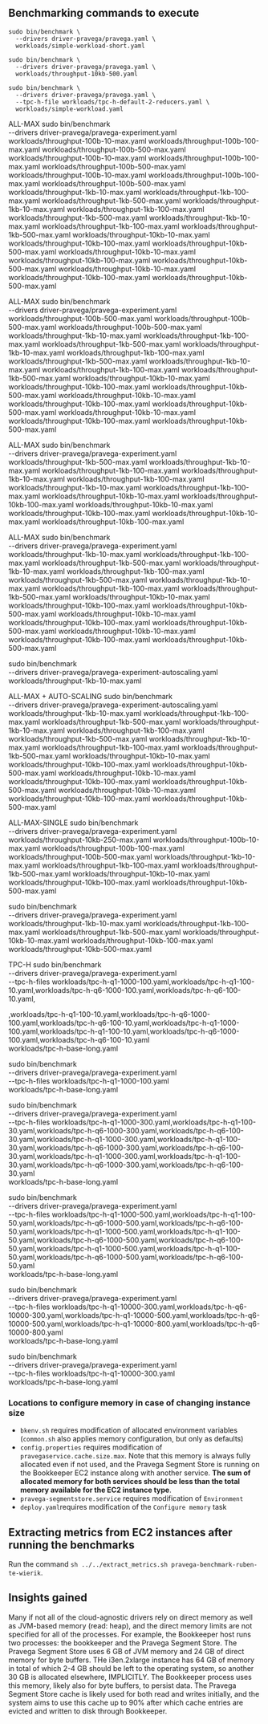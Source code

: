 ## Benchmarking commands to execute

```
sudo bin/benchmark \
  --drivers driver-pravega/pravega.yaml \
  workloads/simple-workload-short.yaml
```

```
sudo bin/benchmark \
  --drivers driver-pravega/pravega.yaml \
  workloads/throughput-10kb-500.yaml
```

```
sudo bin/benchmark \
  --drivers driver-pravega/pravega.yaml \
  --tpc-h-file workloads/tpc-h-default-2-reducers.yaml \
  workloads/simple-workload.yaml
```

ALL-MAX
sudo bin/benchmark \
--drivers driver-pravega/pravega-experiment.yaml \
workloads/throughput-100b-10-max.yaml workloads/throughput-100b-100-max.yaml workloads/throughput-100b-500-max.yaml workloads/throughput-100b-10-max.yaml workloads/throughput-100b-100-max.yaml workloads/throughput-100b-500-max.yaml workloads/throughput-100b-10-max.yaml workloads/throughput-100b-100-max.yaml workloads/throughput-100b-500-max.yaml workloads/throughput-1kb-10-max.yaml workloads/throughput-1kb-100-max.yaml workloads/throughput-1kb-500-max.yaml workloads/throughput-1kb-10-max.yaml workloads/throughput-1kb-100-max.yaml workloads/throughput-1kb-500-max.yaml workloads/throughput-1kb-10-max.yaml workloads/throughput-1kb-100-max.yaml workloads/throughput-1kb-500-max.yaml workloads/throughput-10kb-10-max.yaml workloads/throughput-10kb-100-max.yaml workloads/throughput-10kb-500-max.yaml workloads/throughput-10kb-10-max.yaml workloads/throughput-10kb-100-max.yaml workloads/throughput-10kb-500-max.yaml workloads/throughput-10kb-10-max.yaml workloads/throughput-10kb-100-max.yaml workloads/throughput-10kb-500-max.yaml

ALL-MAX
sudo bin/benchmark \
--drivers driver-pravega/pravega-experiment.yaml \
workloads/throughput-100b-500-max.yaml workloads/throughput-100b-500-max.yaml workloads/throughput-100b-500-max.yaml workloads/throughput-1kb-10-max.yaml workloads/throughput-1kb-100-max.yaml workloads/throughput-1kb-500-max.yaml workloads/throughput-1kb-10-max.yaml workloads/throughput-1kb-100-max.yaml workloads/throughput-1kb-500-max.yaml workloads/throughput-1kb-10-max.yaml workloads/throughput-1kb-100-max.yaml workloads/throughput-1kb-500-max.yaml workloads/throughput-10kb-10-max.yaml workloads/throughput-10kb-100-max.yaml workloads/throughput-10kb-500-max.yaml workloads/throughput-10kb-10-max.yaml workloads/throughput-10kb-100-max.yaml workloads/throughput-10kb-500-max.yaml workloads/throughput-10kb-10-max.yaml workloads/throughput-10kb-100-max.yaml workloads/throughput-10kb-500-max.yaml

ALL-MAX
sudo bin/benchmark \
--drivers driver-pravega/pravega-experiment.yaml \
workloads/throughput-1kb-500-max.yaml
workloads/throughput-1kb-10-max.yaml workloads/throughput-1kb-100-max.yaml workloads/throughput-1kb-10-max.yaml workloads/throughput-1kb-100-max.yaml workloads/throughput-1kb-10-max.yaml workloads/throughput-1kb-100-max.yaml workloads/throughput-10kb-10-max.yaml workloads/throughput-10kb-100-max.yaml workloads/throughput-10kb-10-max.yaml workloads/throughput-10kb-100-max.yaml workloads/throughput-10kb-10-max.yaml workloads/throughput-10kb-100-max.yaml

ALL-MAX
sudo bin/benchmark \
--drivers driver-pravega/pravega-experiment.yaml \
workloads/throughput-1kb-10-max.yaml workloads/throughput-1kb-100-max.yaml workloads/throughput-1kb-500-max.yaml workloads/throughput-1kb-10-max.yaml workloads/throughput-1kb-100-max.yaml workloads/throughput-1kb-500-max.yaml workloads/throughput-1kb-10-max.yaml workloads/throughput-1kb-100-max.yaml workloads/throughput-1kb-500-max.yaml workloads/throughput-10kb-10-max.yaml workloads/throughput-10kb-100-max.yaml workloads/throughput-10kb-500-max.yaml workloads/throughput-10kb-10-max.yaml workloads/throughput-10kb-100-max.yaml workloads/throughput-10kb-500-max.yaml workloads/throughput-10kb-10-max.yaml workloads/throughput-10kb-100-max.yaml workloads/throughput-10kb-500-max.yaml

sudo bin/benchmark \
--drivers driver-pravega/pravega-experiment-autoscaling.yaml \
workloads/throughput-1kb-10-max.yaml

ALL-MAX + AUTO-SCALING
sudo bin/benchmark \
--drivers driver-pravega/pravega-experiment-autoscaling.yaml \
workloads/throughput-1kb-10-max.yaml workloads/throughput-1kb-100-max.yaml workloads/throughput-1kb-500-max.yaml workloads/throughput-1kb-10-max.yaml workloads/throughput-1kb-100-max.yaml workloads/throughput-1kb-500-max.yaml workloads/throughput-1kb-10-max.yaml workloads/throughput-1kb-100-max.yaml workloads/throughput-1kb-500-max.yaml workloads/throughput-10kb-10-max.yaml workloads/throughput-10kb-100-max.yaml workloads/throughput-10kb-500-max.yaml workloads/throughput-10kb-10-max.yaml workloads/throughput-10kb-100-max.yaml workloads/throughput-10kb-500-max.yaml workloads/throughput-10kb-10-max.yaml workloads/throughput-10kb-100-max.yaml workloads/throughput-10kb-500-max.yaml

ALL-MAX-SINGLE
sudo bin/benchmark \
--drivers driver-pravega/pravega-experiment.yaml \
workloads/throughput-10kb-250-max.yaml workloads/throughput-100b-10-max.yaml workloads/throughput-100b-100-max.yaml workloads/throughput-100b-500-max.yaml workloads/throughput-1kb-10-max.yaml workloads/throughput-1kb-100-max.yaml workloads/throughput-1kb-500-max.yaml workloads/throughput-10kb-10-max.yaml workloads/throughput-10kb-100-max.yaml workloads/throughput-10kb-500-max.yaml

sudo bin/benchmark \
--drivers driver-pravega/pravega-experiment.yaml \
workloads/throughput-1kb-10-max.yaml workloads/throughput-1kb-100-max.yaml workloads/throughput-1kb-500-max.yaml workloads/throughput-10kb-10-max.yaml workloads/throughput-10kb-100-max.yaml workloads/throughput-10kb-500-max.yaml

TPC-H
sudo bin/benchmark \
--drivers driver-pravega/pravega-experiment.yaml \
--tpc-h-files workloads/tpc-h-q1-1000-100.yaml,workloads/tpc-h-q1-100-10.yaml,workloads/tpc-h-q6-1000-100.yaml,workloads/tpc-h-q6-100-10.yaml,

,workloads/tpc-h-q1-100-10.yaml,workloads/tpc-h-q6-1000-100.yaml,workloads/tpc-h-q6-100-10.yaml,workloads/tpc-h-q1-1000-100.yaml,workloads/tpc-h-q1-100-10.yaml,workloads/tpc-h-q6-1000-100.yaml,workloads/tpc-h-q6-100-10.yaml \
workloads/tpc-h-base-long.yaml

sudo bin/benchmark \
--drivers driver-pravega/pravega-experiment.yaml \
--tpc-h-files workloads/tpc-h-q1-1000-100.yaml \
workloads/tpc-h-base-long.yaml

sudo bin/benchmark \
--drivers driver-pravega/pravega-experiment.yaml \
--tpc-h-files workloads/tpc-h-q1-1000-300.yaml,workloads/tpc-h-q1-100-30.yaml,workloads/tpc-h-q6-1000-300.yaml,workloads/tpc-h-q6-100-30.yaml,workloads/tpc-h-q1-1000-300.yaml,workloads/tpc-h-q1-100-30.yaml,workloads/tpc-h-q6-1000-300.yaml,workloads/tpc-h-q6-100-30.yaml,workloads/tpc-h-q1-1000-300.yaml,workloads/tpc-h-q1-100-30.yaml,workloads/tpc-h-q6-1000-300.yaml,workloads/tpc-h-q6-100-30.yaml \
workloads/tpc-h-base-long.yaml

sudo bin/benchmark \
--drivers driver-pravega/pravega-experiment.yaml \
--tpc-h-files workloads/tpc-h-q1-1000-500.yaml,workloads/tpc-h-q1-100-50.yaml,workloads/tpc-h-q6-1000-500.yaml,workloads/tpc-h-q6-100-50.yaml,workloads/tpc-h-q1-1000-500.yaml,workloads/tpc-h-q1-100-50.yaml,workloads/tpc-h-q6-1000-500.yaml,workloads/tpc-h-q6-100-50.yaml,workloads/tpc-h-q1-1000-500.yaml,workloads/tpc-h-q1-100-50.yaml,workloads/tpc-h-q6-1000-500.yaml,workloads/tpc-h-q6-100-50.yaml \
workloads/tpc-h-base-long.yaml

sudo bin/benchmark \
--drivers driver-pravega/pravega-experiment.yaml \
--tpc-h-files workloads/tpc-h-q1-10000-300.yaml,workloads/tpc-h-q6-10000-300.yaml,workloads/tpc-h-q1-10000-500.yaml,workloads/tpc-h-q6-10000-500.yaml,workloads/tpc-h-q1-10000-800.yaml,workloads/tpc-h-q6-10000-800.yaml \
workloads/tpc-h-base-long.yaml

sudo bin/benchmark \
--drivers driver-pravega/pravega-experiment.yaml \
--tpc-h-files workloads/tpc-h-q1-10000-300.yaml \
workloads/tpc-h-base-long.yaml

### Locations to configure memory in case of changing instance size

* `bkenv.sh` requires modification of allocated environment variables (`common.sh` also applies memory configuration, but only as defaults)
* `config.properties` requires modification of `pravegaservice.cache.size.max`. Note that this memory is always fully allocated even if not used, and the Pravega Segment Store is running on the Bookkeeper EC2 instance along with another service. **The sum of allocated memory for both services should be less than the total memory available for the EC2 instance type**.
* `pravega-segmentstore.service` requires modification of `Environment`
* `deploy.yaml`requires modification of the `Configure memory` task

## Extracting metrics from EC2 instances after running the benchmarks

Run the command `sh ../../extract_metrics.sh pravega-benchmark-ruben-te-wierik`.

## Insights gained
Many if not all of the cloud-agnostic drivers rely on direct memory as well as JVM-based memory (read: heap), and the direct memory limits are not specified for all of the processes.
For example, the Bookkeeper host runs two processes: the bookkeeper and the Pravega Segment Store. The Pravega Segment Store uses 6 GB of JVM memory and 24 GB of direct memory for byte buffers. THe i3en.2xlarge instance has 64 GB of memory in total of which 2-4 GB should be left to the operating system, so another 30 GB is allocated elsewhere, IMPLICITLY. The Bookkeeper process uses this memory, likely also for byte buffers, to persist data. The Pravega Segment Store cache is likely used for both read and writes initially, and the system aims to use this cache up to 90% after which cache entries are evicted and written to disk through Bookkeeper.